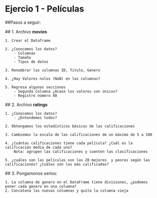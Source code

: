 # Ejercio 1 - Películas

##Pasos a seguir: 

## 1. Archivo **movies** 

    1. Crear el Dataframe  

    2. ¿Conocemos los datos?
        - Columnas
        - Tamaño 
        - Tipos de datos
    
    3. Renombrar las columnas ID, Titulo, Genero

    4. ¿Hay Valores nulos (NaN) en las columnas?
    
    5. Regresa algunas secciones
        - Segunda Columna ¿Acaso los valores son únicos?
        - Registro número 40
   
## 2. Archivo **ratings**

    1. ¿Conocemos los datos? 
        - ¿Entendemos todos?
    
    2. Obtengamos los estadísticos básicos de las calificaciones 
    
    3. Cambiemos la escala de las calificaciones de un máximo de 5 a 100
    
    4. ¿Cuántas calificaciones tiene cada película? ¿Cuál es la calificación media de cada uno? 
        Nota: agrupen las calificaciones y cuenten las clasificaciones 
    
    5. ¿cuáles son las películas son las 20 mejores  y peores según las calificaciones? ¿Cuáles son las más calificadas? 

## 3. Pongamonos serios: 
    
    1. La columna de genero en el DataFrame tiene divisiones, ¿podemos poner cada genero en una columna? 
    2. Concatena las nuevas columnas y quita la columna vieja
